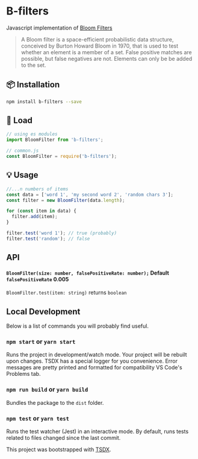 # B-filters

Javascript implementation of [Bloom Filters](http://en.wikipedia.org/wiki/Bloom_filter)

> A Bloom filter is a space-efficient probabilistic data structure, conceived by Burton Howard Bloom in 1970, that is used to test whether an element is a member of a set. False positive matches are possible, but false negatives are not. Elements can only be be added to the set.

## :package: Installation

```bash
npm install b-filters --save
```

## :rocket: Load

```js
// using es modules
import BloomFilter from 'b-filters';

// common.js
const BloomFilter = require('b-filters');
```

## :bulb: Usage

```js
//...n numbers of items
const data = ['word 1', 'my second word 2', 'random chars 3'];
const filter = new BloomFilter(data.length);

for (const item in data) {
  filter.add(item);
}

filter.test('word 1'); // true (probably)
filter.test('random'); // false
```

## API

#### `BloomFilter(size: number, falsePositiveRate: number);` Default `falsePositiveRate` 0.005

`BloomFilter.test(item: string)` returns `boolean`

## Local Development

Below is a list of commands you will probably find useful.

### `npm start` or `yarn start`

Runs the project in development/watch mode. Your project will be rebuilt upon changes. TSDX has a special logger for you convenience. Error messages are pretty printed and formatted for compatibility VS Code's Problems tab.

### `npm run build` or `yarn build`

Bundles the package to the `dist` folder.

### `npm test` or `yarn test`

Runs the test watcher (Jest) in an interactive mode.
By default, runs tests related to files changed since the last commit.

This project was bootstrapped with [TSDX](https://github.com/jaredpalmer/tsdx).
